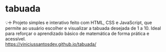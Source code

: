 # tabuada
💡➗ Projeto simples e interativo feito com HTML, CSS e JavaScript, que permite ao usuário escolher e visualizar a tabuada desejada de 1 a 10. Ideal para reforçar o aprendizado básico de matemática de forma prática e acessível. <br>
https://viniciussantosdev.github.io/tabuada/
